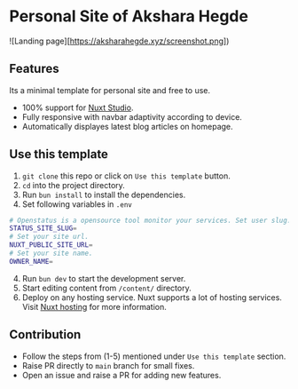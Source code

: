 # Personal Site of Akshara Hegde

![Landing page][https://aksharahegde.xyz/screenshot.png])

## Features
Its a minimal template for personal site and free to use.

- 100% support for [Nuxt Studio](https://nuxt.studio/).
- Fully responsive with navbar adaptivity according to device.
- Automatically displayes latest blog articles on homepage.

## Use this template
1. `git clone` this repo or click on `Use this template` button.
2. `cd` into the project directory.
3. Run `bun install` to install the dependencies.
4. Set following variables in `.env`
```bash
# Openstatus is a opensource tool monitor your services. Set user slug.
STATUS_SITE_SLUG=
# Set your site url.
NUXT_PUBLIC_SITE_URL=
# Set your site name.
OWNER_NAME=
```

4. Run `bun dev` to start the development server.
5. Start editing content from `/content/` directory.
6. Deploy on any hosting service.
Nuxt supports a lot of hosting services. Visit [Nuxt hosting](https://nuxt.com/docs/getting-started/deployment) for more information.


## Contribution
- Follow the steps from (1-5) mentioned under `Use this template` section.
- Raise PR directly to `main` branch for small fixes.
- Open an issue and raise a PR for adding new features.